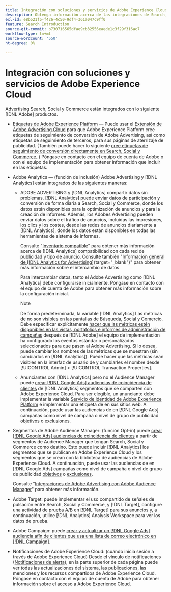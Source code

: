 ```yaml
---
title: Integración con soluciones y servicios de Adobe Experience Cloud
description: Obtenga información acerca de las integraciones de Search, Social y Commerce con las soluciones y los servicios de Adobe Experience Cloud.
exl-id: e8b521f5-f426-4c50-9df4-361a047c9ff0
feature: Search Introduction
source-git-commit: b730716565dfae9cb32556eaede1c3f29f316ac7
workflow-type: tm+mt
source-wordcount: '550'
ht-degree: 0%

---
```


# Integración con soluciones y servicios de Adobe Experience Cloud

Advertising Search, Social y Commerce están integrados con lo siguiente [!DNL Adobe] productos.

* [Etiquetas de Adobe Experience Platform](https://experienceleague.adobe.com/docs/experience-platform/tags/extensions/client/overview.html) — Puede usar el [Extensión de Adobe Advertising Cloud](https://exchange.adobe.com/apps/ec/100155) para que Adobe Experience Platform cree etiquetas de seguimiento de conversión de Adobe Advertising, así como etiquetas de seguimiento de terceros, para sus páginas de aterrizaje de publicidad. (También puede hacer lo siguiente [cree etiquetas de seguimiento de conversión directamente en Search, Social y Commerce.](/help/search-social-commerce/tools/conversion-tag-generate.md).) Póngase en contacto con el equipo de cuenta de Adobe o con el equipo de implementación para obtener información que incluir en las etiquetas.

* Adobe Analytics — (función de inclusión) Adobe Advertising y [!DNL Analytics] están integrados de las siguientes maneras:

   * ADOBE ADVERTISING y [!DNL Analytics] compartir datos sin problemas. [!DNL Analytics] puede enviar datos de participación y conversión de forma diaria a Search, Social y Commerce, donde los datos están disponibles para la optimización de anuncios y para la creación de informes. Además, los Adobes Advertising pueden enviar datos sobre el tráfico de anuncios, incluidas las impresiones, los clics y los costes, desde las redes de anuncios diariamente a [!DNL Analytics], donde los datos están disponibles en todas las herramientas de sistema de informes.

     Consulte &quot;[Inventario compatible](/help/search-social-commerce/introduction/supported-inventory.md)&quot; para obtener más información acerca de [!DNL Analytics] compatibilidad con cada red de publicidad y tipo de anuncio. Consulte también &quot;[Información general de [!DNL Analytics for Advertising]](https://experienceleague.adobe.com/docs/advertising/integrations/analytics/overview.html){target="_blank"}&quot; para obtener más información sobre el intercambio de datos.

     Para intercambiar datos, tanto el Adobe Advertising como [!DNL Analytics] debe configurarse inicialmente. Póngase en contacto con el equipo de cuenta de Adobe para obtener más información sobre la configuración inicial.

     >[!NOTE]
     >
     >De forma predeterminada, la variable [!DNL Analytics] Las métricas de no son visibles en las pantallas de Búsqueda, Social y Comercio. Debe especificar explícitamente [hacer que las métricas estén disponibles en las vistas, portafolios e informes de administración de campañas](/help/search-social-commerce/admin/transaction-properties/transaction-property-about.md) después de [!DNL Adobe] el equipo de implementación ha configurado los eventos estándar o personalizados seleccionados para que pasen al Adobe Advertising. Si lo desea, puede cambiar los nombres de las métricas que se muestran (sin cambiarlos en [!DNL Analytics]). Puede hacer que las métricas sean visibles en la interfaz de usuario de y cambiarles el nombre desde [!UICONTROL Admin] > [!UICONTROL Transaction Properties].

   * Anunciantes con [!DNL Analytics] pero no el Audience Manager puede [crear [!DNL Google Ads] audiencias de coincidencia de clientes](/help/search-social-commerce/campaign-management/campaigns/google-audience-from-adobe-audience.md) de [!DNL Analytics] segmentos que se comparten con Adobe Experience Cloud. Para ser elegible, un anunciante debe implementar la variable [Servicio de identidad de Adobe Experience Platform](https://experienceleague.adobe.com/docs/id-service/using/home.html) e implementar una etiqueta de en sus sitios web. A continuación, puede usar las audiencias de en [!DNL Google Ads] campañas como nivel de campaña o nivel de grupo de publicidad [objetivos](/help/search-social-commerce/campaign-management/campaigns/audience-targets-manage.md) o [exclusiones](/help/search-social-commerce/campaign-management/campaigns/audience-exclusions-manage.md).

* Segmentos de Adobe Audience Manager: (función Opt-in) puede [crear [!DNL Google Ads] audiencias de coincidencia de clientes](/help/search-social-commerce/campaign-management/campaigns/google-audience-from-adobe-audience.md) a partir de segmentos de Audience Manager que tengan Search, Social y Commerce como destino. Esto puede incluir [!DNL Analytics] los segmentos que se publican en Adobe Experience Cloud y los segmentos que se crean con la biblioteca de audiencias de Adobe Experience Cloud. A continuación, puede usar las audiencias de en [!DNL Google Ads] campañas como nivel de campaña o nivel de grupo de publicidad [objetivos](/help/search-social-commerce/campaign-management/campaigns/audience-targets-manage.md) o [exclusiones](/help/search-social-commerce/campaign-management/campaigns/audience-exclusions-manage.md).

  Consulte &quot;[Integraciones de Adobe Advertising con Adobe Audience Manager](https://experienceleague.adobe.com/docs/advertising/integrations/audience-manager/overview.html)&quot; para obtener más información.

* Adobe Target: puede implementar el uso compartido de señales de pulsación entre Search, Social y Commerce, y [!DNL Target], configure una actividad de prueba A/B en [!DNL Target] para sus anuncios y, a continuación, utilice [!DNL Analytics] Analysis Workspace para ver los datos de prueba.

* Adobe Campaign: puede [crear y actualizar un [!DNL Google Ads] audiencia afín de clientes que usa una lista de correo electrónico en [!DNL Campaign]](/help/search-social-commerce/campaign-management/campaigns/google-audience-from-campaign-email-list.md).

* Notificaciones de Adobe Experience Cloud: (cuando inicia sesión a través de Adobe Experience Cloud) Desde el vínculo de notificaciones ([Notificaciones de alerta](/help/search-social-commerce/assets/notifications-panel.png "Notificaciones de alerta")), en la parte superior de cada página puede ver todas las actualizaciones del sistema, las publicaciones, las menciones y los recursos compartidos de Adobe Experience Cloud. Póngase en contacto con el equipo de cuenta de Adobe para obtener información sobre el acceso a Adobe Experience Cloud.
